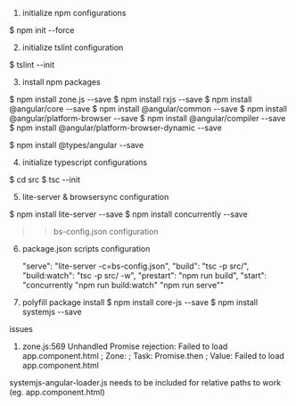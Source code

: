 1. initialize npm configurations

$ npm init --force

2. initialize tslint configuration

$ tslint --init

3. install npm packages

$ npm install zone.js --save
$ npm install rxjs --save
$ npm install @angular/core --save
$ npm install @angular/common --save
$ npm install @angular/platform-browser --save
$ npm install @angular/compiler --save
$ npm install @angular/platform-browser-dynamic --save

$ npm install @types/angular --save

4. initialize typescript configurations

$ cd src
$ tsc --init

5. lite-server & browsersync configuration

$ npm install lite-server --save
$ npm install concurrently --save
>> bs-config.json configuration

6. package.json scripts configuration

    "serve": "lite-server -c=bs-config.json",
    "build": "tsc -p src/",
    "build:watch": "tsc -p src/ -w",
    "prestart": "npm run build",
    "start": "concurrently \"npm run build:watch\" \"npm run serve\""

7. polyfill package install
$ npm install core-js --save
$ npm install systemjs --save


issues
1. zone.js:569 Unhandled Promise rejection: Failed to load app.component.html ; Zone: <root> ; Task: Promise.then ; Value: Failed to load app.component.html

systemjs-angular-loader.js needs to be included for relative paths to work (eg. app.component.html)



